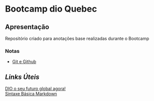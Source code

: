 # Bootcamp dio Quebec
## Apresentação
Repositório criado para anotações base realizadas durante o Bootcamp
### Notas

- [Git e Github](./intro-git-github/notas-git.md)

## _Links Úteis_
[DIO o seu futuro global agora!](https://www.dio.me/)  
[Sintaxe Básica Markdown](https://www.markdownguide.org/)
